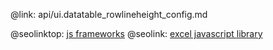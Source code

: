 @link: api/ui.datatable_rowlineheight_config.md

@seolinktop: [js frameworks](https://webix.com)
@seolink: [excel javascript library](https://webix.com/widget/excel_viewer/)